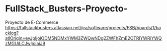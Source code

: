 # FullStack_Busters-Proyecto-
Proyecto de E-Commerce
https://fullstackbusters.atlassian.net/jira/software/projects/FSB/boards/1/backlog?atlOrigin=eyJpIjoiODM5NDMxYWM3ZWQwNDg2ZWFhZmE2OTRlYWRiYWQzMGUiLCJwIjoiaiJ9
